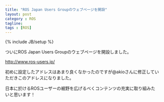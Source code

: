 ```yaml
---
title: "ROS Japan Users Groupのウェブページを開設"
layout: post
category : ROS
tagline:
tags : [ROS]
---
```


{% include JB/setup %}

ついにROS Japan Users Groupのウェブページを開設しました。

http://www.ros-users.jp/

初めに設定したアドレスはあまり良くなかったのですが@akioさんに修正していただきこのアドレスになりました。

日本に於けるROSユーザーの裾野を広げるべくコンテンツの充実に取り組みたいと思います！

